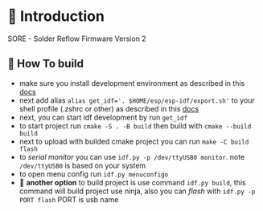 # 🏸 Introduction 

SORE - Solder Reflow Firmware Version 2 

## 🧱 How To build 

- make sure you install development environment as described in this [docs](https://docs.espressif.com/projects/esp-idf/en/stable/esp32/get-started/index.html#manual-installation)
- next add alias `alias get_idf='. $HOME/esp/esp-idf/export.sh'` to your shell profile (.zshrc or other) as described in this [docs](https://docs.espressif.com/projects/esp-idf/en/stable/esp32/get-started/index.html#manual-installation)
- next, you can start idf development by run `get_idf`
- to start project run `cmake -S . -B build` then build with `cmake --build build`
- next to upload with builded cmake project you can run `make -C build flash`
- to _serial monitor_ you can use `idf.py -p /dev/ttyUSB0 monitor`. note `/dev/ttyUSB0` is based on your system 
- to open menu config run `idf.py menuconfigo`
- 🧴 **another option** to build project is use command `idf.py build`, this command will build project use ninja, also you can _flash_ with `idf.py -p PORT flash` PORT is usb name
